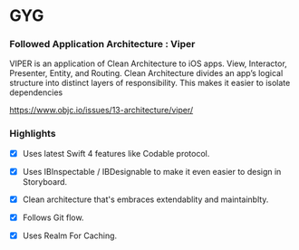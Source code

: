 # GYG
### Followed Application Architecture : Viper ###
VIPER is an application of Clean Architecture to iOS apps. 
View, Interactor, Presenter, Entity, and Routing. 
Clean Architecture divides an app’s logical structure into distinct layers of responsibility. 
This makes it easier to isolate dependencies

https://www.objc.io/issues/13-architecture/viper/

### Highlights ###

- [x] Uses latest Swift 4 features like Codable protocol.
- [x] Uses IBInspectable / IBDesignable to make it  even easier to design in Storyboard.
- [x] Clean architecture that's embraces extendablity and maintainblty.
- [x] Follows Git flow.
- [x] Uses Realm For Caching.

